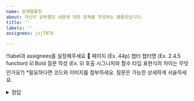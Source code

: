 ```yaml
---
name: 문제템플릿
about: 자신이 공부했던 내용에 대한 문제를 작성하는 템플릿입니다.
title: ''
labels: ''
assignees: jsj7878

---
```


‼️label과 assignees를 설정해주세요
💽 페이지 (Ex. 44p)
챕터 챕터명 (Ex. 2.4.5 function)
☑️ Bold 질문 작성
(Ex. ☑️ 호출 시그니처와 함수 타입 표현식의 차이는 무엇인가요?)
*필요하다면 코드와 이미지를 첨부하세요. 질문은 가능한 상세하게 서술하세요.

<details>
<summary>정답</summary>

여기에 정답을 서술해주세요

</details>